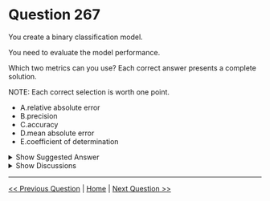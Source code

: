 # Question 267

You create a binary classification model.

You need to evaluate the model performance.

Which two metrics can you use? Each correct answer presents a complete solution.

NOTE: Each correct selection is worth one point.

- A.relative absolute error
- B.precision
- C.accuracy
- D.mean absolute error
- E.coefficient of determination

<details>
  <summary>Show Suggested Answer</summary>

<strong>BC</strong><br>

<p>The evaluation metrics available for binary classification models are: Accuracy, Precision, Recall, F1 Score, and AUC.</p>
<p>Note:  A very natural question is: &#x27;Out of the individuals whom the model, how many were classified correctly (TP)?&#x27;</p>
<p>This question can be answered by looking at the Precision of the model, which is the proportion of positives that are classified correctly.</p>
<p>Reference:</p>
<p>https://docs.microsoft.com/en-us/azure/machine-learning/studio/evaluate-model-performance</p>

</details>

<details>
  <summary>Show Discussions</summary>

<blockquote><p><strong>kolakone</strong> <code>(Fri 12 Jan 2024 20:50)</code> - <em>Upvotes: 13</em></p><p>Correct</p></blockquote>

</details>

---

[<< Previous Question](question_266.md) | [Home](../index.md) | [Next Question >>](question_268.md)
